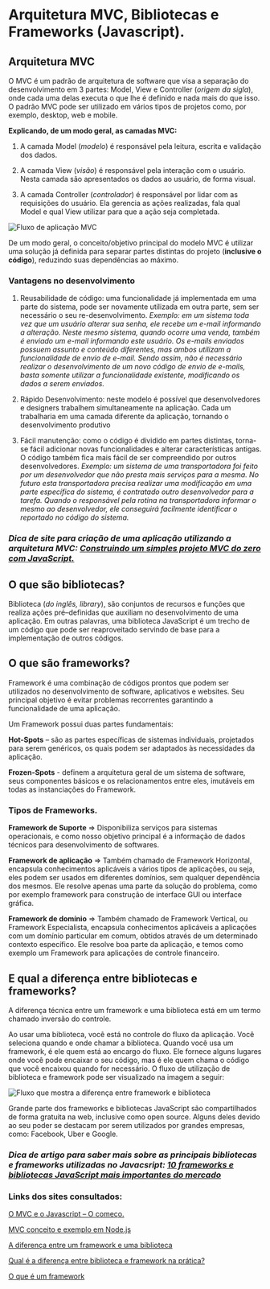 # Arquitetura MVC, Bibliotecas e Frameworks (Javascript).

## Arquitetura MVC
O MVC é um padrão de arquitetura de software que visa a separação do desenvolvimento em 3 partes: Model, View e Controller (*origem da sigla*), onde  cada uma delas executa o que lhe é definido e nada mais do que isso.  O padrão MVC pode ser utilizado em vários tipos de projetos como, por exemplo, desktop, web e mobile.

**Explicando, de um modo geral, as camadas MVC:** 
1. A camada Model (*modelo*) é responsável pela leitura, escrita e validação dos dados.

2. A camada View (*visão*) é responsável pela interação com o usuário. Nesta camada são apresentados os dados ao usuário, de forma visual.

3. A camada Controller (*controlador*) é responsável por lidar com as requisições do usuário. Ela gerencia as ações realizadas, fala qual Model e qual View utilizar para que a ação seja completada.


![Fluxo de aplicação MVC](https://www.usandopy.com/media/uploads/2023/03/22/pt-cover-website-22.png)

De um modo geral, o conceito/objetivo principal do modelo MVC é utilizar uma solução já definida para separar partes distintas do projeto (**inclusive o código**), reduzindo suas dependências ao máximo.
### Vantagens no desenvolvimento
1. Reusabilidade de código: uma funcionalidade já implementada em uma parte do sistema, pode ser novamente utilizada em outra parte, sem ser necessário o seu re-desenvolvimento. *Exemplo: em um sistema toda vez que um usuário alterar sua senha, ele recebe um e-mail informando a alteração. Neste mesmo sistema, quando ocorre uma venda, também é enviado um e-mail informando este usuário. Os e-mails enviados possuem assunto e conteúdo diferentes, mas ambos utilizam a funcionalidade de envio de e-mail. Sendo assim, não é necessário realizar o desenvolvimento de um novo código de envio de e-mails, basta somente utilizar a funcionalidade existente, modificando os dados a serem enviados.*

2. Rápido Desenvolvimento: neste modelo é possível que desenvolvedores e designers trabalhem simultaneamente na aplicação. Cada um trabalharia em uma camada diferente da aplicação, tornando o desenvolvimento produtivo
3. Fácil manutenção: como o código é dividido em partes distintas, torna- se fácil adicionar novas funcionalidades e alterar características antigas. O código também fica mais fácil de ser compreendido por outros desenvolvedores. *Exemplo: um sistema de uma transportadora foi feito por um desenvolvedor que não presta mais serviços para a mesma. No futuro esta transportadora precisa realizar uma modificação em uma parte específica do sistema, é contratado outro desenvolvedor para a tarefa. Quando o responsável pela rotina na transportadora informar o mesmo ao desenvolvedor, ele conseguirá facilmente identificar o reportado no código do sistema.*

### *Dica de site para criação de uma aplicação utilizando a arquitetura MVC: [Construindo um simples projeto MVC do zero com JavaScript.](https://www.isarubim.com/posts/construindo-um-simples-projeto-mvc-do-zero-com-javascript)*

## O que são bibliotecas?
Biblioteca (*do inglês, library*), são conjuntos de recursos e funções  que realiza ações pré–definidas que auxiliam no desenvolvimento de uma aplicação. Em outras palavras, uma biblioteca JavaScript é um trecho de um código que pode ser reaproveitado servindo de base para a implementação de outros códigos.

## O que são frameworks?
Framework é uma combinação de códigos prontos que podem ser utilizados no desenvolvimento de software, aplicativos e websites. Seu principal objetivo é evitar problemas recorrentes garantindo a funcionalidade de uma aplicação.

Um Framework possui duas partes fundamentais:

**Hot-Spots** – são as partes específicas de sistemas individuais, projetados para serem genéricos, os quais podem ser adaptados às necessidades da aplicação.

**Frozen-Spots** - definem a arquitetura geral de um sistema de software, seus componentes básicos e os relacionamentos entre eles, imutáveis em todas as instanciações do Framework.

### Tipos de Frameworks.

**Framework de Suporte** ⇒ Disponibiliza serviços para sistemas operacionais, e como nosso objetivo principal é a informação de dados técnicos para desenvolvimento de softwares.

**Framework de aplicação** ⇒ Também chamado de Framework Horizontal, encapsula conhecimentos aplicáveis a vários tipos de aplicações, ou seja, eles podem ser usados em diferentes domínios, sem qualquer dependência dos mesmos. Ele resolve apenas uma parte da solução do problema, como por exemplo framework para construção de interface GUI ou interface gráfica.

**Framework de domínio** ⇒ Também chamado de Framework Vertical, ou Framework Especialista, encapsula conhecimentos aplicáveis a aplicações com um domínio particular em comum, obtidos através de um determinado contexto específico. Ele resolve boa parte da aplicação, e temos como exemplo um Framework para aplicações de controle financeiro.

## E qual a diferença entre bibliotecas e frameworks?
A diferença técnica entre um framework e uma biblioteca está em um termo chamado inversão do controle.

Ao usar uma biblioteca, você está no controle do fluxo da aplicação. Você seleciona quando e onde chamar a biblioteca. Quando você usa um framework, é ele quem está ao encargo do fluxo. Ele fornece alguns lugares onde você pode encaixar o seu código, mas é ele quem chama o código que você encaixou quando for necessário. O fluxo de utilização de biblioteca e framework pode ser visualizado na imagem a seguir:

![Fluxo que mostra a diferença entre framework e biblioteca](https://marquesfernandes.com/wp-content/uploads/2020/03/frameworkvsbibliotecavstoolkit.jpg)

Grande parte dos frameworks e bibliotecas JavaScript são compartilhados de forma gratuita na web, inclusive como open source. Alguns deles devido ao seu poder se destacam por serem utilizados por grandes empresas, como: Facebook, Uber e Google.

### *Dica de artigo para saber mais sobre as principais bibliotecas e frameworks utilizadas no Javacsript: [10 frameworks e bibliotecas JavaScript mais importantes do mercado](https://blog.geekhunter.com.br/frameworks-javascript-e-bibliotecas-java/)*

### **Links dos sites consultados:**

[O MVC e o Javascript – O começo.](https://javiani.wordpress.com/2010/07/06/o-mvc-e-o-javascript-o-comeco/)

[MVC conceito e exemplo em Node.js](https://irias.com.br/blog/mvc-conceito-e-exemplo-em-node-js/)

[A diferença entre um framework e uma biblioteca](https://www.freecodecamp.org/portuguese/news/a-diferenca-entre-um-framework-e-uma-biblioteca/)

[Qual é a diferença entre biblioteca e framework na prática?](https://www.dio.me/articles/qual-e-a-diferenca-entre-biblioteca-e-framework-na-pratica)

[O que é um framework](https://balta.io/blog/o-que-e-um-framework)
